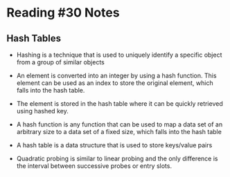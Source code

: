 # Reading #30 Notes

## Hash Tables

- Hashing is a technique that is used to uniquely identify a specific object from a group of similar objects

- An element is converted into an integer by using a hash function. This element can be used as an index to store the original element, which falls into the hash table.

- The element is stored in the hash table where it can be quickly retrieved using hashed key.

- A hash function is any function that can be used to map a data set of an arbitrary size to a data set of a fixed size, which falls into the hash table

- A hash table is a data structure that is used to store keys/value pairs

- Quadratic probing is similar to linear probing and the only difference is the interval between successive probes or entry slots.

